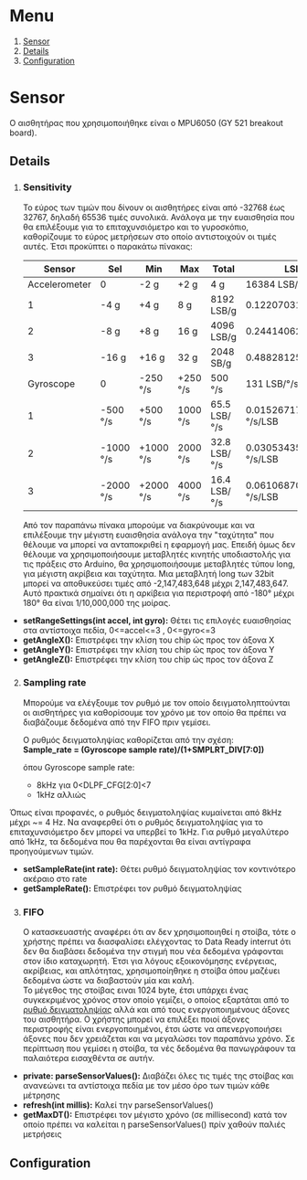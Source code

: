 
# Menu
1. [Sensor](#sensor)
  1. [Details](#details)
  2. [Configuration](#configuration)

# Sensor
 
Ο αισθητήρας που χρησιμοποιήθηκε είναι ο MPU6050 (GY 521 breakout board).

## Details

1. ### Sensitivity
    
   Το εύρος των τιμών που δίνουν οι αισθητήρες είναι από -32768 έως 32767, δηλαδή 65536 τιμές συνολικά. Ανάλογα με την ευαισθησία που θα επιλέξουμε για το επιταχυνσιόμετρο και το γυροσκόπιο, καθορίζουμε το εύρος μετρήσεων στο οποίο αντιστοιχούν οι τιμές αυτές. Έτσι προκύπτει ο παρακάτω πίνακας:
   
   Sensor   |   Sel   |   Min   |   Max   |   Total   |   LSB Sensitivity   |   Sensitivity
   ---|---|---|---|---|---|---
   Accelerometer|0|-2 g|+2 g|4 g|16384 LSB/g|0.06103515625 mg/LSB
   |1|-4 g|+4 g|8 g|8192 LSB/g|0.1220703125 mg/LSB
   |2|-8 g|+8 g|16 g|4096 LSB/g|0.244140625 mg/LSB
   |3|-16 g|+16 g|32 g|2048 SB/g|0.48828125 mg/LSB
   Gyroscope|0|-250 °/s|+250 °/s|500 °/s|131 LSB/°/s|0.00763358778625954198473 °/s/LSB
   |1|-500 °/s|+500 °/s|1000 °/s|65.5 LSB/°/s|0.01526717557251908396946 °/s/LSB
   |2|-1000 °/s|+1000 °/s|2000 °/s|32.8 LSB/°/s|0.03053435114503816793893 °/s/LSB
   |3|-2000 °/s|+2000 °/s|4000 °/s|16.4 LSB/°/s|0.06106870229007633587786 °/s/LSB
   
   Από τον παραπάνω πίνακα μπορούμε να διακρύνουμε και να επιλέξουμε την μέγιστη ευαισθησία ανάλογα την "ταχύτητα" που θέλουμε να μπορεί να ανταποκριθεί η εφαρμογή μας. Επειδή όμως δεν θέλουμε να χρησιμοποιήσουμε μεταβλητές κινητής υποδιαστολής για τις πράξεις στο Arduino, θα χρησιμοποιήσουμε μεταβλητές τύπου long, για μέγιστη ακρίβεια και ταχύτητα. Μια μεταβλητή long των 32bit μπορεί να αποθυκεύσει τιμές από -2,147,483,648 μέχρι 2,147,483,647. Αυτό πρακτικά σημαίνει ότι η αρκίβεια για περιστροφή από -180° μέχρι 180° θα είναι 1/10,000,000 της μοίρας.
   
* __setRangeSettings(int accel, int gyro):__ Θέτει τις επιλογές ευαισθησίας στα αντίστοιχα πεδία, 0<=accel<=3 , 0<=gyro<=3
* __getAngleX():__ Επιστρέφει την κλίση του chip ώς προς τον άξονα Χ
* __getAngleΥ():__ Επιστρέφει την κλίση του chip ώς προς τον άξονα Υ
* __getAngleΖ():__ Επιστρέφει την κλίση του chip ώς προς τον άξονα Ζ

2. ### Sampling rate
   
   Μπορούμε να ελέγξουμε τον ρυθμό με τον οποίο δειγματοληπτούνται οι αισθητήρες για καθορίσουμε τον χρόνο με τον οποίο θα πρέπει να διαβάζουμε δεδομένα από την FIFO πριν γεμίσει.     
   
   Ο ρυθμός δειγματοληψίας καθορίζεται από την σχέση:  
         __Sample_rate = (Gyroscope sample rate)/(1+SMPLRT_DIV[7:0])__
         
   όπου Gyroscope sample rate:
   * 8kHz για 0<DLPF_CFG[2:0]<7  
   * 1kHz αλλιώς    
   
Όπως είναι προφανές, ο ρυθμός δειγματοληψίας κυμαίνεται από 8kHz μέχρι ~= 4 Hz. Να αναφερθεί ότι ο ρυθμός δειγματοληψίας για το επιταχυνσιόμετρο δεν μπορεί να υπερβεί το 1kHz. Για ρυθμό μεγαλύτερο από 1kHz, τα δεδομένα που θα παρέχονται θα είναι αντίγραφα προηγούμενων τιμών.

* __setSampleRate(int rate):__    Θέτει ρυθμό δειγματοληψίας τον κοντινότερο ακέραιο στο rate
* __getSampleRate():__   Επιστρέφει τον ρυθμό δειγματοληψίας

3. ### FIFO
   
   Ο κατασκευαστής αναφέρει ότι αν δεν χρησιμοποιηθεί η στοίβα, τότε ο χρήστης πρέπει να διασφαλίσει ελέγχοντας το Data Ready interrut ότι δεν θα διαβάσει δεδομένα την στιγμή που νέα δεδομένα γράφονται στον ίδιο καταχωρητή. Έτσι για λόγους εξοικονόμησης ενέργειας, ακρίβειας, και απλότητας, χρησιμοποίηθηκε η στοίβα όπου μαζέυει δεδομένα ώστε να διαβαστούν μία και καλή.  
   Το μέγεθος της στοίβας ειναι 1024 byte, έτσι υπάρχει ένας συγκεκριμένος χρόνος στον οποίο γεμίζει, ο οποίος εξαρτάται από το [ρυθμό δειγματοληψίας](#sampling-rate) αλλά και από τους ενεργοποιημένους άξονες του αισθητήρα. Ο χρήστης μπορεί να επιλέξει ποιοί άξονες περιστροφής είναι ενεργοποιημένοι, έτσι ώστε να απενεργοποιήσει άξονες που δεν χρειάζεται και να μεγαλώσει τον παραπάνω χρόνο. Σε περίπτωση που γεμίσει η στοίβα, τα νές δεδομένα θα πανωγράφουν τα παλαιότερα εισαχθέντα σε αυτήν. 
* __private: parseSensorValues():__   Διαβάζει όλες τις τιμές της στοίβας και ανανεώνει τα αντίστοιχα πεδία με τον μέσο όρο των τιμών κάθε μέτρησης
* __refresh(int millis):__   Καλεί την parseSensorValues()
* __getMaxDT():__   Επιστρέφει τον μέγιστο χρόνο (σε millisecond) κατά τον οποίο πρέπει να καλείται η parseSensorValues() πρίν χαθούν παλιές μετρήσεις

## Configuration
